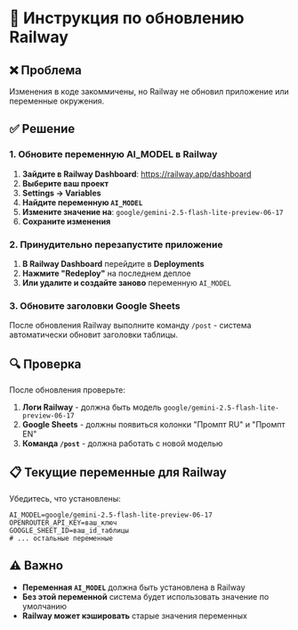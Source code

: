 # 🚀 Инструкция по обновлению Railway

## ❌ Проблема
Изменения в коде закоммичены, но Railway не обновил приложение или переменные окружения.

## ✅ Решение

### 1. Обновите переменную AI_MODEL в Railway

1. **Зайдите в Railway Dashboard**: https://railway.app/dashboard
2. **Выберите ваш проект**
3. **Settings → Variables**
4. **Найдите переменную `AI_MODEL`**
5. **Измените значение на**: `google/gemini-2.5-flash-lite-preview-06-17`
6. **Сохраните изменения**

### 2. Принудительно перезапустите приложение

1. **В Railway Dashboard** перейдите в **Deployments**
2. **Нажмите "Redeploy"** на последнем деплое
3. **Или удалите и создайте заново** переменную `AI_MODEL`

### 3. Обновите заголовки Google Sheets

После обновления Railway выполните команду `/post` - система автоматически обновит заголовки таблицы.

## 🔍 Проверка

После обновления проверьте:

1. **Логи Railway** - должна быть модель `google/gemini-2.5-flash-lite-preview-06-17`
2. **Google Sheets** - должны появиться колонки "Промпт RU" и "Промпт EN"
3. **Команда `/post`** - должна работать с новой моделью

## 📋 Текущие переменные для Railway

Убедитесь, что установлены:

```
AI_MODEL=google/gemini-2.5-flash-lite-preview-06-17
OPENROUTER_API_KEY=ваш_ключ
GOOGLE_SHEET_ID=ваш_id_таблицы
# ... остальные переменные
```

## ⚠️ Важно

- **Переменная `AI_MODEL`** должна быть установлена в Railway
- **Без этой переменной** система будет использовать значение по умолчанию
- **Railway может кэшировать** старые значения переменных
